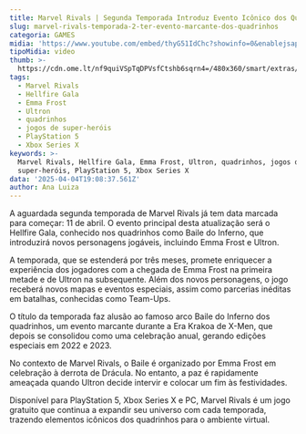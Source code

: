 ```yaml
---
title: Marvel Rivals | Segunda Temporada Introduz Evento Icônico dos Quadrinhos
slug: marvel-rivals-temporada-2-ter-evento-marcante-dos-quadrinhos
categoria: GAMES
midia: 'https://www.youtube.com/embed/thyG51IdChc?showinfo=0&enablejsapi=1'
tipoMidia: video
thumb: >-
  https://cdn.ome.lt/nf9quiVSpTqDPVsfCtshb6sqrn4=/480x360/smart/extras/conteudos/imagem_2025-04-04_154744042.png
tags:
  - Marvel Rivals
  - Hellfire Gala
  - Emma Frost
  - Ultron
  - quadrinhos
  - jogos de super-heróis
  - PlayStation 5
  - Xbox Series X
keywords: >-
  Marvel Rivals, Hellfire Gala, Emma Frost, Ultron, quadrinhos, jogos de
  super-heróis, PlayStation 5, Xbox Series X
data: '2025-04-04T19:08:37.561Z'
author: Ana Luiza
---
```


A aguardada segunda temporada de Marvel Rivals já tem data marcada para começar: 11 de abril. O evento principal desta atualização será o Hellfire Gala, conhecido nos quadrinhos como Baile do Inferno, que introduzirá novos personagens jogáveis, incluindo Emma Frost e Ultron. 

A temporada, que se estenderá por três meses, promete enriquecer a experiência dos jogadores com a chegada de Emma Frost na primeira metade e de Ultron na subsequente. Além dos novos personagens, o jogo receberá novos mapas e eventos especiais, assim como parcerias inéditas em batalhas, conhecidas como Team-Ups. 

O título da temporada faz alusão ao famoso arco Baile do Inferno dos quadrinhos, um evento marcante durante a Era Krakoa de X-Men, que depois se consolidou como uma celebração anual, gerando edições especiais em 2022 e 2023. 

No contexto de Marvel Rivals, o Baile é organizado por Emma Frost em celebração à derrota de Drácula. No entanto, a paz é rapidamente ameaçada quando Ultron decide intervir e colocar um fim às festividades. 

Disponível para PlayStation 5, Xbox Series X e PC, Marvel Rivals é um jogo gratuito que continua a expandir seu universo com cada temporada, trazendo elementos icônicos dos quadrinhos para o ambiente virtual.
